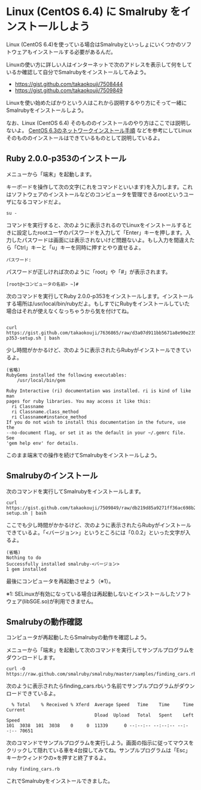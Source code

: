 # Linux (CentOS 6.4) に Smalruby をインストールしよう

Linux (CentOS 6.4)を使っている場合はSmalrubyといっしょにいくつかのソフトウェアもインストールする必要があるんだ。

Linuxの使い方に詳しい人はインターネットで次のアドレスを表示して何をしているか確認して自分でSmalrubyをインストールしてみよう。

* https://gist.github.com/takaokouji/7508444
* https://gist.github.com/takaokouji/7509849

Linuxを使い始めたばかりという人はこれから説明するやり方にそって一緒にSmalrubyをインストールしよう。

なお、Linux (CentOS 6.4) そのもののインストールのやり方はここでは説明しないよ。
[CentOS 6.3のネットワークインストール手順](http://konishi.me/?p=134) などを参考にしてLinuxそのもののインストールはできているものとして説明しているよ。

## Ruby 2.0.0-p353のインストール

メニューから「端末」を起動します。

キーボードを操作して次の文字(これをコマンドといいます)を入力します。これはソフトウェアのインストールなどのコンピュータを管理できるrootというユーザになるコマンドだよ。

```
su -
```

コマンドを実行すると、次のように表示されるのでLinuxをインストールするときに設定したrootユーザのパスワードを入力して「Enter」キーを押します。入力したパスワードは画面には表示されないけど問題ないよ。もし入力を間違えたら「Ctrl」キーと「u」キーを同時に押すとやり直せるよ。

```
パスワード:
```

パスワードが正しければ次のように「root」や「#」が表示されます。

```
[root@<コンピュータの名前> ~]#
```

次のコマンドを実行してRuby 2.0.0-p353をインストールします。インストールする場所は/usr/local/bin/rubyだよ。もしすでにRubyをインストールしていた場合はそれが使えなくなっちゃうから気を付けてね。

```

curl https://gist.github.com/takaokouji/7636865/raw/d3a07d911bb5671a8e90e235d9a06035700cc4c4/ruby.2.0.0-p353-setup.sh | bash
```

少し時間がかかるけど、次のように表示されたらRubyがインストールできているよ。

```
(省略)
RubyGems installed the following executables:
	/usr/local/bin/gem

Ruby Interactive (ri) documentation was installed. ri is kind of like man
pages for ruby libraries. You may access it like this:
  ri Classname
  ri Classname.class_method
  ri Classname#instance_method
If you do not wish to install this documentation in the future, use the
--no-document flag, or set it as the default in your ~/.gemrc file. See
'gem help env' for details.
```

このまま端末での操作を続けてSmalrubyをインストールしよう。

## Smalrubyのインストール

次のコマンドを実行してSmalrubyをインストールします。

```
curl https://gist.github.com/takaokouji/7509849/raw/db219d85a9271ff36ac698b2e1135deeaaab3392/smalruby-setup.sh | bash
```

ここでも少し時間がかかるけど、次のように表示されたらRubyがインストールできているよ。「<バージョン>」というところには「0.0.2」といった文字が入るよ。

```
(省略)
Nothing to do
Successfully installed smalruby-<バージョン>
1 gem installed
```

最後にコンピュータを再起動させよう（※1）。

※1: SELinuxが有効になっている場合は再起動しないとインストールしたソフトウェア(libSGE.so)が利用できません。

## Smalrubyの動作確認

コンピュータが再起動したらSmalrubyの動作を確認しよう。

メニューから「端末」を起動して次のコマンドを実行してサンプルプログラムをダウンロードします。

```
curl -O https://raw.github.com/smalruby/smalruby/master/samples/finding_cars.rb
```

次のように表示されたらfinding_cars.rbいう名前でサンプルプログラムがダウンロードできているよ。

```
  % Total    % Received % Xferd  Average Speed   Time    Time     Time  Current
                                 Dload  Upload   Total   Spent    Left  Speed
101  3038  101  3038    0     0  11339      0 --:--:-- --:--:-- --:--:-- 70651
```

次のコマンドでサンプルプログラムを実行しよう。画面の指示に従ってマウスをクリックして隠れている車を4台探してみてね。サンプルプログラムは「Esc」キーかウィンドウの×を押すと終了するよ。

```
ruby finding_cars.rb
```

これでSmalrubyをインストールできました。
